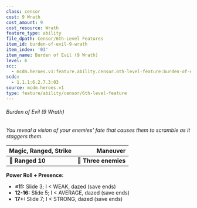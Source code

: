 ```yaml
---
class: censor
cost: 9 Wrath
cost_amount: 9
cost_resource: Wrath
feature_type: ability
file_dpath: Censor/6th-Level Features
item_id: burden-of-evil-9-wrath
item_index: '03'
item_name: Burden of Evil (9 Wrath)
level: 6
scc:
  - mcdm.heroes.v1:feature.ability.censor.6th-level-feature:burden-of-evil-9-wrath
scdc:
  - 1.1.1:6.2.7.3:03
source: mcdm.heroes.v1
type: feature/ability/censor/6th-level-feature
---
```


###### Burden of Evil (9 Wrath)

*You reveal a vision of your enemies' fate that causes them to scramble as it staggers them.*

| **Magic, Ranged, Strike** |         **Maneuver** |
| ------------------------- | -------------------: |
| **📏 Ranged 10**          | **🎯 Three enemies** |

**Power Roll + Presence:**

- **≤11:** Slide 3; I < WEAK, dazed (save ends)
- **12-16:** Slide 5; I < AVERAGE, dazed (save ends)
- **17+:** Slide 7; I < STRONG, dazed (save ends)
